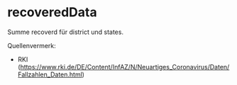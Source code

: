 # recoveredData

Summe recoverd für district und states.

Quellenvermerk:

- RKI (https://www.rki.de/DE/Content/InfAZ/N/Neuartiges_Coronavirus/Daten/Fallzahlen_Daten.html)

